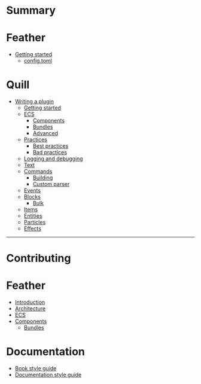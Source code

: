 # Summary

# Feather
- [Getting started]()
    - [config.toml]()

# Quill
- [Writing a plugin]()
    - [Getting started](quill/getting-started.md)
    - [ECS](quill/ecs.md)
        - [Components]()
        - [Bundles]()
        - [Advanced]()
    - [Practices]()
        - [Best practices]()
        - [Bad practices]()
    - [Logging and debugging]()
    - [Text]()
    - [Commands]()
        - [Building]()
        - [Custom parser]()
    - [Events]()
    - [Blocks]()
        - [Bulk]()
    - [Items]()
    - [Entities]()
    - [Particles]()
    - [Effects]()

---
# Contributing

# Feather
- [Introduction](introduction.md)
- [Architecture](architecture.md)
- [ECS](ecs.md)
- [Components](components.md)
    - [Bundles](bundles.md)


# Documentation
- [Book style guide](contributing/book.md)
- [Documentation style guide](contributing/documentation.md)